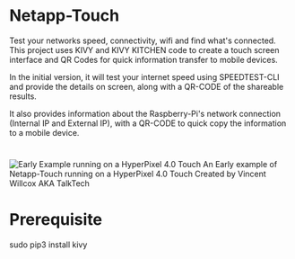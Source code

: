 # Netapp-Touch
Test your networks speed, connectivity, wifi and find what's connected. This project uses KIVY and KIVY KITCHEN code to create a
touch screen interface and QR Codes for quick information transfer to mobile devices.

In the initial version, it will test your internet speed using SPEEDTEST-CLI and provide the details on screen, along with a 
QR-CODE of the shareable results.

It also provides information about the Raspberry-Pi's network connection (Internal IP and External IP), with a QR-CODE to quick copy
the information to a mobile device.
#
![Early Example running on a HyperPixel 4.0 Touch](http://talktech.info/wp-content/uploads/2019/06/net-app.jpg)
An Early example of Netapp-Touch running on a HyperPixel 4.0 Touch
Created by Vincent Willcox AKA TalkTech

# Prerequisite 
sudo pip3 install kivy
